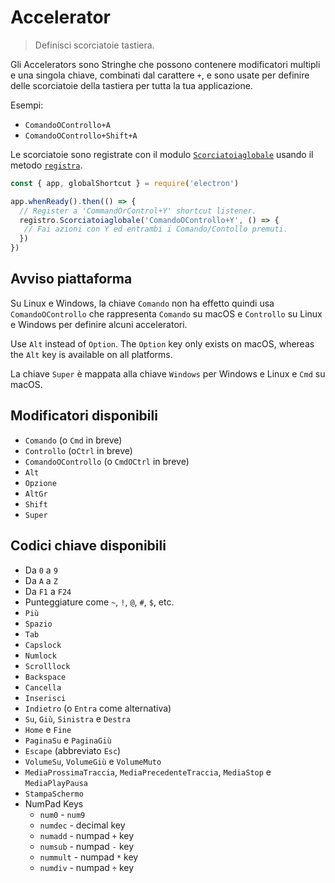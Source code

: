 # Accelerator

> Definisci scorciatoie tastiera.

Gli Accelerators sono Stringhe che possono contenere modificatori multipli e una singola chiave, combinati dal carattere `+`, e sono usate per definire delle scorciatoie della tastiera per tutta la tua applicazione.

Esempi:

* `ComandoOControllo+A`
* `ComandoOControllo+Shift+A`

Le scorciatoie sono registrate con il modulo [`Scorciatoiaglobale`](global-shortcut.md) usando il metodo [`registra`](global-shortcut.md#globalshortcutregisteraccelerator-callback).

```javascript
const { app, globalShortcut } = require('electron')

app.whenReady().then(() => {
  // Register a 'CommandOrControl+Y' shortcut listener.
  registro.Scorciatoiaglobale('ComandoOControllo+Y', () => {
   // Fai azioni con Y ed entrambi i Comando/Contollo premuti.
  })
})
```

## Avviso piattaforma

Su Linux e Windows, la chiave `Comando` non ha effetto quindi usa `ComandoOControllo` che rappresenta `Comando` su macOS e `Controllo` su Linux e Windows per definire alcuni acceleratori.

Use `Alt` instead of `Option`. The `Option` key only exists on macOS, whereas the `Alt` key is available on all platforms.

La chiave `Super` è mappata alla chiave `Windows` per Windows e Linux e `Cmd` su macOS.

## Modificatori disponibili

* `Comando` (o `Cmd` in breve)
* `Controllo` (o`Ctrl` in breve)
* `ComandoOControllo` (o `CmdOCtrl` in breve)
* `Alt`
* `Opzione`
* `AltGr`
* `Shift`
* `Super`

## Codici chiave disponibili

* Da `0` a `9`
* Da `A` a `Z`
* Da `F1` a `F24`
* Punteggiature come `~`, `!`, `@`, `#`, `$`, etc.
* `Più`
* `Spazio`
* `Tab`
* `Capslock`
* `Numlock`
* `Scrolllock`
* `Backspace`
* `Cancella`
* `Inserisci`
* `Indietro` (o `Entra` come alternativa)
* `Su`, `Giù`, `Sinistra` e `Destra`
* `Home` e `Fine`
* `PaginaSu` e `PaginaGiù`
* `Escape` (abbreviato `Esc`)
* `VolumeSu`, `VolumeGiù` e `VolumeMuto`
* `MediaProssimaTraccia`, `MediaPrecedenteTraccia`, `MediaStop` e `MediaPlayPausa`
* `StampaSchermo`
* NumPad Keys
  * `num0` - `num9`
  * `numdec` - decimal key
  * `numadd` - numpad `+` key
  * `numsub` - numpad `-` key
  * `nummult` - numpad `*` key
  * `numdiv` - numpad `÷` key

